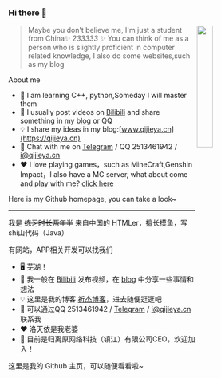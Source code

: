 ### Hi there 👋

<img src="https://q1.qlogo.cn/g?b=qq&nk=2513461942&s=640" style="width: 25%;" align="right">

> Maybe you don't believe me, I'm just a student from China✨ _233333_ ✨ You can think of me as a person who is slightly proficient in computer related knowledge, I also do some websites,such as my blog

About me

- 🔭 I am learning C++, python,Someday I will master them
- 🤔 I usually post videos on [Bilibili](https://space.bilibili.com/1755772957) and share something in my [blog](https://qijieya.cn) or QQ
- 💡 I share my ideas in my blog:[www.qijieya.cn](https://qijieya.cn)
- 💬 Chat with me on [Telegram](https://t.me/qijieya) / QQ 2513461942 / i@qijieya.cn 
- ❤  I love playing games，such as MineCraft,Genshin Impact，I also have a MC server, what about come and play with me? [click here](https://qijieya.cn/)

Here is my Github homepage, you can take a look~

---- 

我是 <s>练习时长两年半</s> 来自中国的 HTMLer，擅长摸鱼，写shi山代码（Java）

有网站，APP相关开发可以找我们
- 🖥️ 芜湖！
- 🤔 我一般在 [Bilibili](https://space.bilibili.com/1755772957) 发布视频，在 [blog](https://qijieya.cn) 中分享一些事情和想法
- 💡 这里是我的博客 [祈杰博客](https://qijieya.cn)，进去随便逛逛吧
- 💬 可以通过QQ 2513461942 / [Telegram](https://t.me/qijieya) / i@qijieya.cn 联系我
- ❤  洛天依是我老婆
- 💼 目前是归离原网络科技（镇江）有限公司CEO，欢迎加入！

这里是我的 Github 主页，可以随便看看啦~

